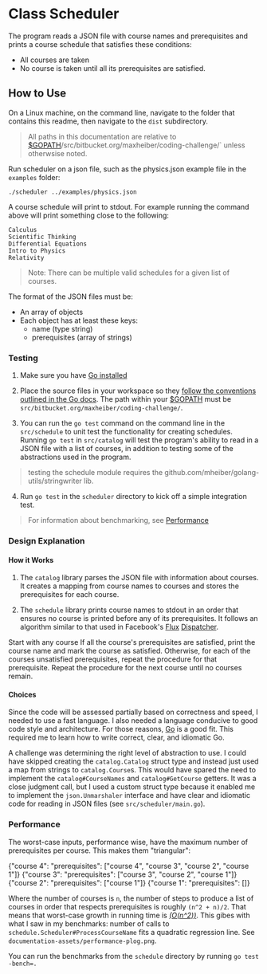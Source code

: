 # Class Scheduler #

The program reads a JSON file with course names and prerequisites and prints a course schedule that satisfies these conditions:

- All courses are taken
- No course is taken until all its prerequisites are satisfied.



## How to Use ##

On a Linux machine, on the command line, navigate to the folder that contains this readme, then navigate to the `dist` subdirectory.

> All paths in this documentation are relative to  [$GOPATH](https://golang.org/doc/code.html#Workspaces)/src/bitbucket.org/maxheiber/coding-challenge/` unless otherwsise noted.

Run scheduler on a json file, such as the physics.json example file in the `examples` folder:

`./scheduler ../examples/physics.json` 


A course schedule will print to stdout. For example running the command above will print something close to the following:

```
Calculus
Scientific Thinking
Differential Equations
Intro to Physics
Relativity
```

> Note: There can be multiple valid schedules for a given list of courses.

The format of the JSON files must be:


- An array of objects
- Each object has at least these keys: 
    - name (type string) 
    - prerequisites (array of strings)


### Testing ###

1. Make sure you have [Go installed](https://golang.org/doc/install)

2. Place the source files in your workspace so they [follow the conventions outlined in the Go docs](https://golang.org/doc/code.html#Workspaces). The path within your [$GOPATH](https://golang.org/doc/code.html#Workspaces) must be `src/bitbucket.org/maxheiber/coding-challenge/`.

3. You can run the `go test` command on the command line in the `src/schedule` to unit test the functionality for creating schedules. Running `go test` in `src/catalog` will test the program's ability to read in a JSON file with a list of courses, in addition to testing some of the abstractions used in the program. 

> testing the schedule module requires the github.com/mheiber/golang-utils/stringwriter lib.

4. Run `go test` in the `scheduler` directory to kick off a simple integration test.


> For information about benchmarking, see [Performance]("#performance")


### Design Explanation ###

#### How it Works ###

1. The `catalog` library parses the JSON file with information about courses. It creates a mapping from course names to courses and stores the prerequisites for each course.

2. The `schedule` library prints course names to stdout in an order that ensures no course is printed before any of its prerequisites. It follows an algorithm similar to that used in Facebook's [Flux](http://facebook.github.io/flux/) [Dispatcher](https://github.com/facebook/flux/blob/master/src/Dispatcher.js#L22). 

Start with any course
If all the course's prerequisites are satisfied, print the course name and mark the course as satisfied.
Otherwise, for each of the courses unsatisfied prerequisites, repeat the procedure for that prerequisite.
Repeat the procedure for the next course until no courses remain.

#### Choices ###

Since the code will be assessed partially based on correctness and speed, I needed to use a fast language. I also needed a language conducive to good code style and architecture. For those reasons, [Go](golang.org) is a good fit. This required me to learn how to write correct, clear, and idiomatic Go.

A challenge was determining the right level of abstraction to use. I could have skipped creating the `catalog.Catalog` struct type and instead just used a map from strings to `catalog.Course`s. This would have spared the need to implement the `catalog#CourseNames` and `catalog#GetCourse` getters. It was a close judgment call, but I used a custom struct type because it enabled me to implement the `json.Unmarshaler` interface and have clear and idiomatic code for reading in JSON files (see `src/scheduler/main.go`).

<a name="performance"></a>
### Performance ###

The worst-case inputs, performance wise, have the maximum number of prerequisites per course. This makes them "triangular":

{"course 4": "prerequisites": ["course 4", "course 3", "course 2", "course 1"]} 
{"course 3": "prerequisites": ["course 3", "course 2", "course 1"]}
{"course 2": "prerequisites": ["course 1"]}
{"course 1": "prerequisites": []}


Where the number of courses is `n`, the number of steps to produce a list of courses in order that respects prerequisites is roughly `(n^2 + n)/2`. That means that worst-case growth in running time is [*(O(n^2))*](http://en.wikipedia.org/wiki/Triangular_number). This gibes with what I saw in my benchmarks: number of calls to `schedule.Scheduler#ProcessCourseName` fits a quadratic regression line. See `documentation-assets/performance-plog.png`.

You can run the benchmarks from the `schedule` directory by running `go test -bench=.`


